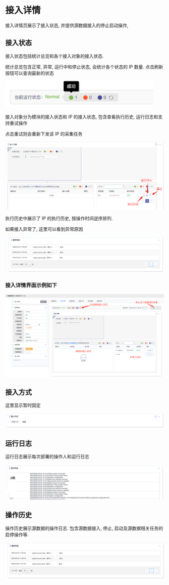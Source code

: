 # 接入详情

接入详情页展示了接入状态, 并提供源数据接入的停止启动操作,

## 接入状态

接入状态包括统计总览和各个接入对象的接入状态.

统计总览包含正常, 异常, 运行中和停止状态, 会统计各个状态的 IP 数量. 点击刷新按钮可以查询最新的状态

![](../../../../assets/deploy_status_summary.png)

接入对象分为模块的接入状态和 IP 的接入状态, 包含查看执行历史, 运行日志和支持重试操作

点击重试则会重新下发该 IP 的采集任务

![](../../../../assets/access_object_detail.png)

执行历史中展示了 IP 的执行历史, 按操作时间逆序排列.

如果接入异常了, 这里可以看到异常原因

![](../../../../assets/access_history.png)

### 接入详情界面示例如下

![](../../../../assets/log_detail.png)

## 接入方式

这里显示暂时固定

![](../../../../assets/log_access_type.png)

## 运行日志

运行日志展示每次部署的操作人和运行日志

![](../../../../assets/access_log.png)

## 操作历史

操作历史展示源数据的操作日志. 包含源数据接入, 停止, 启动及源数据相关任务的启停操作等.

![](../../../../assets/access_detail_history.png)

